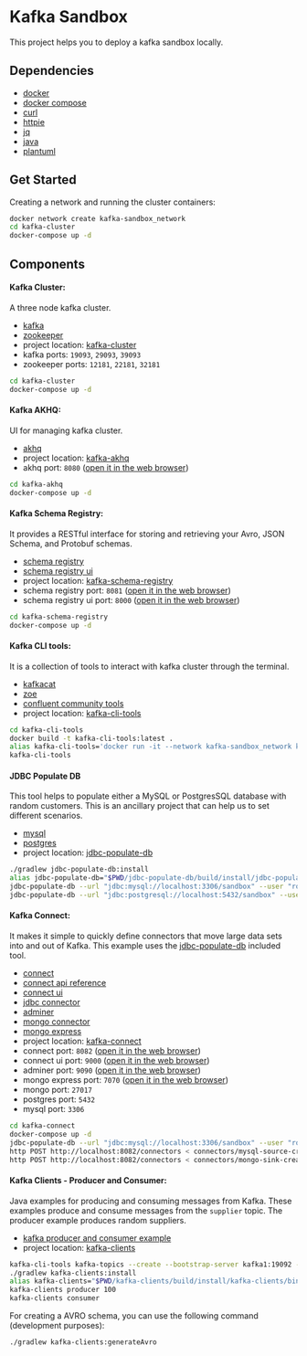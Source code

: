 # Kafka Sandbox

This project helps you to deploy a kafka sandbox locally.

## Dependencies

- [docker](https://www.docker.com/)
- [docker compose](https://docs.docker.com/compose/)
- [curl](https://curl.se/)
- [httpie](https://httpie.io/)
- [jq](https://stedolan.github.io/jq/)
- [java](https://www.java.com/en/download/)
- [plantuml](http://plantuml.com/)

## Get Started

Creating a network and running the cluster containers:

```bash
docker network create kafka-sandbox_network
cd kafka-cluster
docker-compose up -d
```

## Components

#### Kafka Cluster:

A three node kafka cluster.

- [kafka](https://kafka.apache.org/)
- [zookeeper](https://zookeeper.apache.org/)
- project location: [kafka-cluster](kafka-cluster)
- kafka ports: `19093`, `29093`, `39093`
- zookeeper ports: `12181`, `22181`, `32181`

```bash
cd kafka-cluster
docker-compose up -d
```

#### Kafka AKHQ:

UI for managing kafka cluster.

- [akhq](https://akhq.io/)
- project location: [kafka-akhq](kafka-akhq)
- akhq port: `8080` ([open it in the web browser](http://localhost:8080/))

```bash
cd kafka-akhq
docker-compose up -d
```

#### Kafka Schema Registry:

It provides a RESTful interface for storing and retrieving your Avro, JSON Schema, and Protobuf schemas.

- [schema registry](https://docs.confluent.io/platform/current/schema-registry/index.html)
- [schema registry ui](https://github.com/lensesio/schema-registry-ui)
- project location: [kafka-schema-registry](kafka-schema-registry)
- schema registry port: `8081` ([open it in the web browser](http://localhost:8081/))
- schema registry ui port: `8000` ([open it in the web browser](http://localhost:8000/))

```bash
cd kafka-schema-registry
docker-compose up -d
```

#### Kafka CLI tools:

It is a collection of tools to interact with kafka cluster through the terminal.

- [kafkacat](https://github.com/edenhill/kafkacat)
- [zoe](https://adevinta.github.io/zoe/)
- [confluent community tools](https://docs.confluent.io/platform/current/installation/installing_cp/zip-tar.html)
- project location: [kafka-cli-tools](kafka-cli-tools)

```bash
cd kafka-cli-tools
docker build -t kafka-cli-tools:latest .
alias kafka-cli-tools='docker run -it --network kafka-sandbox_network kafka-cli-tools:latest '
kafka-cli-tools
```

#### JDBC Populate DB

This tool helps to populate either a MySQL or PostgresSQL database with random customers.
This is an ancillary project that can help us to set different scenarios.

- [mysql](https://hub.docker.com/_/mysql)
- [postgres](https://hub.docker.com/_/postgres)
- project location: [jdbc-populate-db](jdbc-populate-db)

```bash
./gradlew jdbc-populate-db:install
alias jdbc-populate-db="$PWD/jdbc-populate-db/build/install/jdbc-populate-db/bin/jdbc-populate-db "
jdbc-populate-db --url "jdbc:mysql://localhost:3306/sandbox" --user "root" --password "notasecret" 100
jdbc-populate-db --url "jdbc:postgresql://localhost:5432/sandbox" --user "postgres" --password "notasecret" 100
```

#### Kafka Connect:

It makes it simple to quickly define connectors that move large data sets into and out of Kafka.
This example uses the [jdbc-populate-db](jdbc-populate-db) included tool.

- [connect](https://docs.confluent.io/current/connect/index.html)
- [connect api reference](https://docs.confluent.io/platform/current/connect/references/restapi.html)
- [connect ui](https://github.com/lensesio/kafka-connect-ui)
- [jdbc connector](https://www.confluent.io/hub/confluentinc/kafka-connect-jdbc)
- [adminer](https://www.adminer.org/)
- [mongo connector](https://www.confluent.io/hub/mongodb/kafka-connect-mongodb)
- [mongo express](https://github.com/mongo-express/mongo-express)
- project location: [kafka-connect](kafka-connect)
- connect port: `8082` ([open it in the web browser](http://localhost:8082/))
- connect ui port: `9000` ([open it in the web browser](http://localhost:9000/))
- adminer port: `9090` ([open it in the web browser](http://localhost:9090/))
- mongo express port: `7070` ([open it in the web browser](http://localhost:7070/))
- mongo port: `27017`
- postgres port: `5432`
- mysql port: `3306`

```bash
cd kafka-connect
docker-compose up -d
jdbc-populate-db --url "jdbc:mysql://localhost:3306/sandbox" --user "root" --password "notasecret" 100
http POST http://localhost:8082/connectors < connectors/mysql-source-create-connector-payload.json
http POST http://localhost:8082/connectors < connectors/mongo-sink-create-connector-payload.json
```

#### Kafka Clients - Producer and Consumer:

Java examples for producing and consuming messages from Kafka.
These examples produce and consume messages from the `supplier` topic.
The producer example produces random suppliers.

- [kafka producer and consumer example](https://docs.confluent.io/platform/current/schema-registry/serdes-develop/serdes-avro.html)
- project location: [kafka-clients](kafka-clients)

```bash
kafka-cli-tools kafka-topics --create --bootstrap-server kafka1:19092 --replication-factor 3 --partitions 3 --topic suppliers
./gradlew kafka-clients:install
alias kafka-clients="$PWD/kafka-clients/build/install/kafka-clients/bin/kafka-clients "
kafka-clients producer 100
kafka-clients consumer
```

For creating a AVRO schema, you can use the following command (development purposes):

```bash
./gradlew kafka-clients:generateAvro
```
